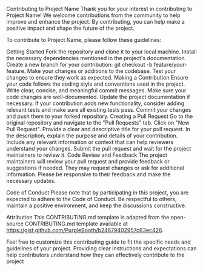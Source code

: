 Contributing to Project Name
Thank you for your interest in contributing to Project Name! We welcome contributions from the community to help improve and enhance the project. By contributing, you can help make a positive impact and shape the future of the project.

To contribute to Project Name, please follow these guidelines:

Getting Started
Fork the repository and clone it to your local machine.
Install the necessary dependencies mentioned in the project's documentation.
Create a new branch for your contribution: git checkout -b feature/your-feature.
Make your changes or additions to the codebase.
Test your changes to ensure they work as expected.
Making a Contribution
Ensure your code follows the coding style and conventions used in the project.
Write clear, concise, and meaningful commit messages.
Make sure your code changes are well-documented.
Update the project documentation if necessary.
If your contribution adds new functionality, consider adding relevant tests and make sure all existing tests pass.
Commit your changes and push them to your forked repository.
Creating a Pull Request
Go to the original repository and navigate to the "Pull Requests" tab.
Click on "New Pull Request".
Provide a clear and descriptive title for your pull request.
In the description, explain the purpose and details of your contribution.
Include any relevant information or context that can help reviewers understand your changes.
Submit the pull request and wait for the project maintainers to review it.
Code Review and Feedback
The project maintainers will review your pull request and provide feedback or suggestions if needed. They may request changes or ask for additional information. Please be responsive to their feedback and make the necessary updates.

Code of Conduct
Please note that by participating in this project, you are expected to adhere to the Code of Conduct. Be respectful to others, maintain a positive environment, and keep the discussions constructive.

Attribution
This CONTRIBUTING.md template is adapted from the open-source CONTRIBUTING.md template available at https://gist.github.com/PurpleBooth/b24679402957c63ec426.

Feel free to customize this contributing guide to fit the specific needs and guidelines of your project. Providing clear instructions and expectations can help contributors understand how they can effectively contribute to the project
